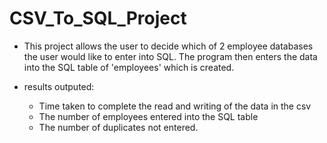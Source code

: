 # CSV_To_SQL_Project


- This project allows the user to decide which of 2 employee databases the user would like to enter into SQL. The program then enters the data into the SQL table of 'employees' which is created. 

- results outputed: 
	- Time taken to complete the read and writing of the data in the csv
	- The number of employees entered into the SQL table
	- The number of duplicates not entered.

